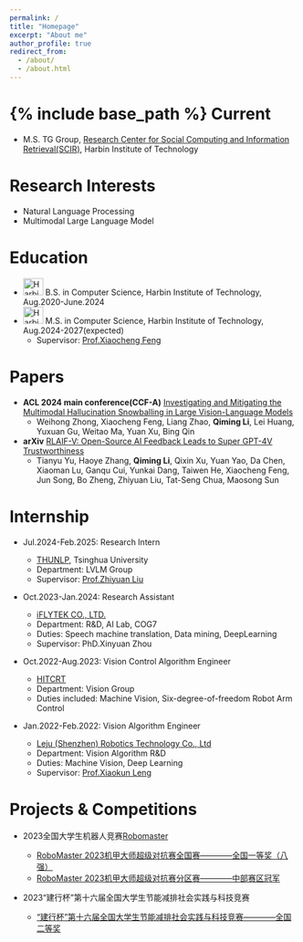 ```yaml
---
permalink: /
title: "Homepage"
excerpt: "About me"
author_profile: true
redirect_from: 
  - /about/
  - /about.html
---
```


{% include base_path %}
Current
======
* M.S. TG Group, [Research Center for Social Computing and Information Retrieval(SCIR)](http://ir.hit.edu.cn/), Harbin Institute of Technology

Research Interests
======
* Natural Language Processing
* Multimodal Large Language Model

Education
====== 
- <img src="https://www.hit.edu.cn/_upload/article/images/d3/ec/8fcaa5d24cb59a8e9660324ef50b/735df70a-538b-4bd6-8e52-3f373085a616.png" alt="Harbin Institute of Technology Logo" style="width:35px;height:30px;"> B.S. in Computer Science, Harbin Institute of Technology, Aug.2020-June.2024
- <img src="https://www.hit.edu.cn/_upload/article/images/d3/ec/8fcaa5d24cb59a8e9660324ef50b/735df70a-538b-4bd6-8e52-3f373085a616.png" alt="Harbin Institute of Technology Logo" style="width:35px;height:30px;"> M.S. in Computer Science, Harbin Institute of Technology, Aug.2024-2027(expected)
  - Supervisor: [Prof.Xiaocheng Feng](http://ir.hit.edu.cn/~xcfeng/)


Papers
======
* **ACL 2024 main conference(CCF-A)** [Investigating and Mitigating the Multimodal Hallucination Snowballing in Large Vision-Language Models](https://arxiv.org/abs/2407.00569)
  * Weihong Zhong, Xiaocheng Feng, Liang Zhao, **Qiming Li**, Lei Huang, Yuxuan Gu, Weitao Ma, Yuan Xu, Bing Qin
* **arXiv** [RLAIF-V: Open-Source AI Feedback Leads to Super GPT-4V Trustworthiness](https://arxiv.org/abs/2405.17220)
  * Tianyu Yu, Haoye Zhang, **Qiming Li**, Qixin Xu, Yuan Yao, Da Chen, Xiaoman Lu, Ganqu Cui, Yunkai Dang, Taiwen He, Xiaocheng Feng, Jun Song, Bo Zheng, Zhiyuan Liu, Tat-Seng Chua, Maosong Sun 
  
Internship
======
* Jul.2024-Feb.2025: Research Intern
  * [THUNLP](https://nlp.csai.tsinghua.edu.cn/), Tsinghua University
  * Department: LVLM Group
  * Supervisor: [Prof.Zhiyuan Liu](https://nlp.csai.tsinghua.edu.cn/~lzy/)
    
* Oct.2023-Jan.2024: Research Assistant
  * [iFLYTEK CO., LTD.](https://www.iflytek.com/)
  * Department: R&D, AI Lab, COG7      
  * Duties: Speech machine translation, Data mining, DeepLearning
  * Supervisor: PhD.Xinyuan Zhou

* Oct.2022-Aug.2023: Vision Control Algorithm Engineer
  * [HITCRT](https://baike.baidu.com/item/%E5%93%88%E5%B0%94%E6%BB%A8%E5%B7%A5%E4%B8%9A%E5%A4%A7%E5%AD%A6%E7%AB%9E%E6%8A%80%E6%9C%BA%E5%99%A8%E4%BA%BA%E9%98%9F#7)
  * Department: Vision Group    
  * Duties included: Machine Vision, Six-degree-of-freedom Robot Arm Control
  
* Jan.2022-Feb.2022: Vision Algorithm Engineer
  * [Leju (Shenzhen) Robotics Technology Co., Ltd](https://www.lejurobot.com/)
  * Department: Vision Algorithm R&D
  * Duties: Machine Vision, Deep Learning
  * Supervisor: [Prof.Xiaokun Leng](https://homepage.hit.edu.cn/lengxiaokun)
  
Projects & Competitions
======
* 2023全国大学生机器人竞赛[Robomaster](https://www.robomaster.com/zh-CN)
  * [RoboMaster 2023机甲大师超级对抗赛全国赛————全国一等奖（八强）](https://www.robomaster.com/zh-CN/resource/pages/announcement/1617)
  * [RoboMaster 2023机甲大师超级对抗赛分区赛————中部赛区冠军](https://www.robomaster.com/zh-CN/resource/pages/announcement/1607)

* 2023“建行杯”第十六届全国大学生节能减排社会实践与科技竞赛
  * [“建行杯”第十六届全国大学生节能减排社会实践与科技竞赛————全国二等奖 ](http://www.jienengjianpai.org/Article.asp?ID=352)
  
